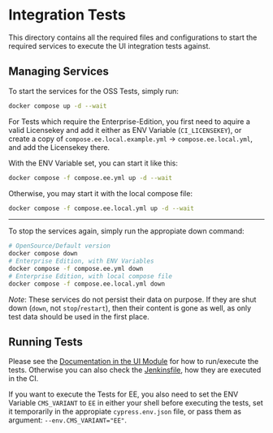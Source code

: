 # Integration Tests

This directory contains all the required files and configurations to start the required services to execute the UI integration tests against.

## Managing Services

To start the services for the OSS Tests, simply run:

```sh
docker compose up -d --wait
```

For Tests which require the Enterprise-Edition, you first need to aquire a valid Licensekey and add it either as ENV Variable (`CI_LICENSEKEY`),
or create a copy of `compose.ee.local.example.yml` -> `compose.ee.local.yml`, and add the Licensekey there.

With the ENV Variable set, you can start it like this:

```sh
docker compose -f compose.ee.yml up -d --wait
```

Otherwise, you may start it with the local compose file:

```sh
docker compose -f compose.ee.local.yml up -d --wait
```

----

To stop the services again, simply run the appropiate down command:

```sh
# OpenSource/Default version
docker compose down
# Enterprise Edition, with ENV Variables
docker compose -f compose.ee.yml down
# Enterprise Edition, with local compose file
docker compose -f compose.ee.local.yml down
```

*Note*: These services do not persist their data on purpose.
If they are shut down (`down`, not `stop`/`restart`), then their content is gone as well,
as only test data should be used in the first place.

## Running Tests

Please see the [Documentation in the UI Module](../cms-ui/README.md#e2eintegration-tests) for how to run/execute the tests.
Otherwise you can also check the [Jenkinsfile](./Jenkinsfile), how they are executed in the CI.

If you want to execute the Tests for EE, you also need to set the ENV Variable `CMS_VARIANT` to `EE` in either your shell before executing the tests,
set it temporarily in the appropiate `cypress.env.json` file, or pass them as argument: `--env.CMS_VARIANT="EE"`.
